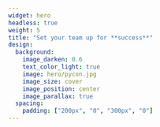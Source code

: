 ```yaml
---
widget: hero
headless: true
weight: 5
title: "Set your team up for **success**"
design:
  background:
    image_darken: 0.6
    text_color_light: true
    image: hero/pycon.jpg
    image_size: cover
    image_position: center
    image_parallax: true
  spacing:
    padding: ["200px", "0", "300px", "0"]
---
```

